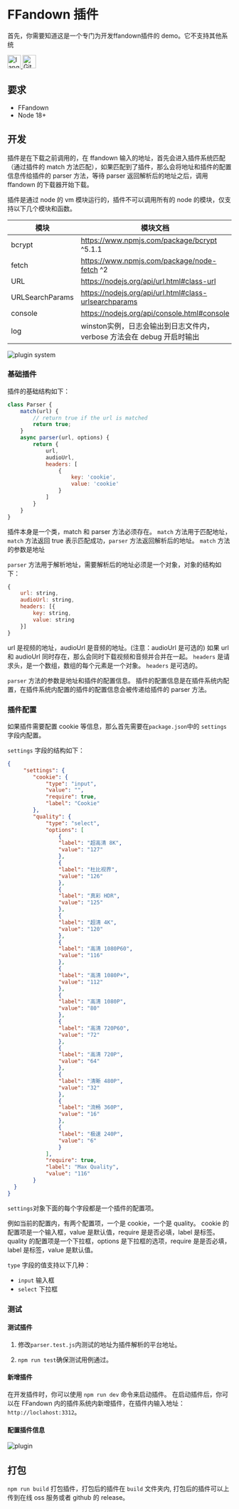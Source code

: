 # FFandown 插件

<p>首先，你需要知道这是一个专门为开发ffandown插件的 demo。它不支持其他系统</p>

<p><a href="/README.md">
        <img alt="lang" style="height: 30px;" src="https://img.shields.io/badge/Lang-En-brightgreen" />
</a><a href="https://github.com/helson-lin/ffandown-plugin">
       <img alt="GitHub forks" style="height: 30px;" src="https://img.shields.io/github/forks/helson-lin/ffandown-plugin">
</a></p>

##  要求

- FFandown
- Node 18+


## 开发 

插件是在下载之前调用的，在 ffandown 输入的地址，首先会进入插件系统匹配（通过插件的 match 方法匹配），如果匹配到了插件，那么会将地址和插件的配置信息传给插件的 parser 方法，等待 parser 返回解析后的地址之后，调用 ffandown 的下载器开始下载。

插件是通过 node 的 vm 模块运行的，插件不可以调用所有的 node 的模块，仅支持以下几个模块和函数。

| 模块 | 模块文档 |
| ----------- | ----------- |
| bcrypt | https://www.npmjs.com/package/bcrypt ^5.1.1 |
| fetch | https://www.npmjs.com/package/node-fetch ^2 |
|  URL | https://nodejs.org/api/url.html#class-url |
|  URLSearchParams | https://nodejs.org/api/url.html#class-urlsearchparams |
|  console | https://nodejs.org/api/console.html#console |
|  log | winston实例，日志会输出到日志文件内，verbose 方法会在 debug 开启时输出 |

![plugin system](./assets/CleanShot%202025-03-30%20at%2018.27.31@2x.png)

### 基础插件

插件的基础结构如下：

```js
class Parser {
    match(url) {
        // return true if the url is matched
        return true;
    }
    async parser(url, options) {
        return {
            url,
            audioUrl,
            headers: [
                {
                    key: 'cookie',
                    value: 'cookie'
                }
            ]
        }
    }
}
```

插件本身是一个类，match 和 parser 方法必须存在。
`match` 方法用于匹配地址，
`match` 方法返回 true 表示匹配成功，`parser` 方法返回解析后的地址。
`match` 方法的参数是地址

`parser` 方法用于解析地址，需要解析后的地址必须是一个对象，对象的结构如下：
```js
{
    url: string,
    audioUrl: string,
    headers: [{
        key: string,
        value: string
    }]
}
```
url 是视频的地址，audioUrl 是音频的地址。(注意：audioUrl 是可选的)
如果 url 和 audioUrl 同时存在，那么会同时下载视频和音频并合并在一起。
`headers` 是请求头，是一个数组，数组的每个元素是一个对象。
`headers` 是可选的。

`parser` 方法的参数是地址和插件的配置信息。
插件的配置信息是在插件系统内配置，在插件系统内配置的插件的配置信息会被传递给插件的 parser 方法。

### 插件配置

如果插件需要配置 cookie 等信息，那么首先需要在`package.json`中的 `settings`字段内配置。

`settings` 字段的结构如下：

```json
{
     "settings": {
        "cookie": {
            "type": "input",
            "value": "",
            "require": true,
            "label": "Cookie"
        },
        "quality": {
            "type": "select",
            "options": [
                {
                "label": "超高清 8K",
                "value": "127"
                },
                {
                "label": "杜比视界",
                "value": "126"
                },
                {
                "label": "真彩 HDR",
                "value": "125"
                },
                {
                "label": "超清 4K",
                "value": "120"
                },
                {
                "label": "高清 1080P60",
                "value": "116"
                },
                {
                "label": "高清 1080P+",
                "value": "112"
                },
                {
                "label": "高清 1080P",
                "value": "80"
                },
                {
                "label": "高清 720P60",
                "value": "72"
                },
                {
                "label": "高清 720P",
                "value": "64"
                },
                {
                "label": "清晰 480P",
                "value": "32"
                },
                {
                "label": "流畅 360P",
                "value": "16"
                },
                {
                "label": "极速 240P",
                "value": "6"
                }
            ],
            "require": true,
            "label": "Max Quality",
            "value": "116"
        }
  }
}
```

`settings`对象下面的每个字段都是一个插件的配置项。

例如当前的配置内，有两个配置项，一个是 cookie，一个是 quality。
cookie 的配置项是一个输入框，value 是默认值，require 是是否必填，label 是标签。
quality 的配置项是一个下拉框，options 是下拉框的选项，require 是是否必填，label 是标签，value 是默认值。

`type` 字段的值支持以下几种：
- `input` 输入框
- `select` 下拉框


### 测试

#### 测试插件

1. 修改`parser.test.js`内测试的地址为插件解析的平台地址。

2. `npm run test`确保测试用例通过。

#### 新增插件

在开发插件时，你可以使用 `npm run dev` 命令来启动插件。
在启动插件后，你可以在 FFandown 内的插件系统内新增插件，在插件内输入地址： `http://loclahost:3312`。

#### 配置插件信息

![plugin](./assets/Shot2025-03-March-Fr5VUkQh.png)


## 打包

`npm run build` 打包插件，打包后的插件在 `build` 文件夹内, 打包后的插件可以上传到在线 oss 服务或者 github 的 release。
